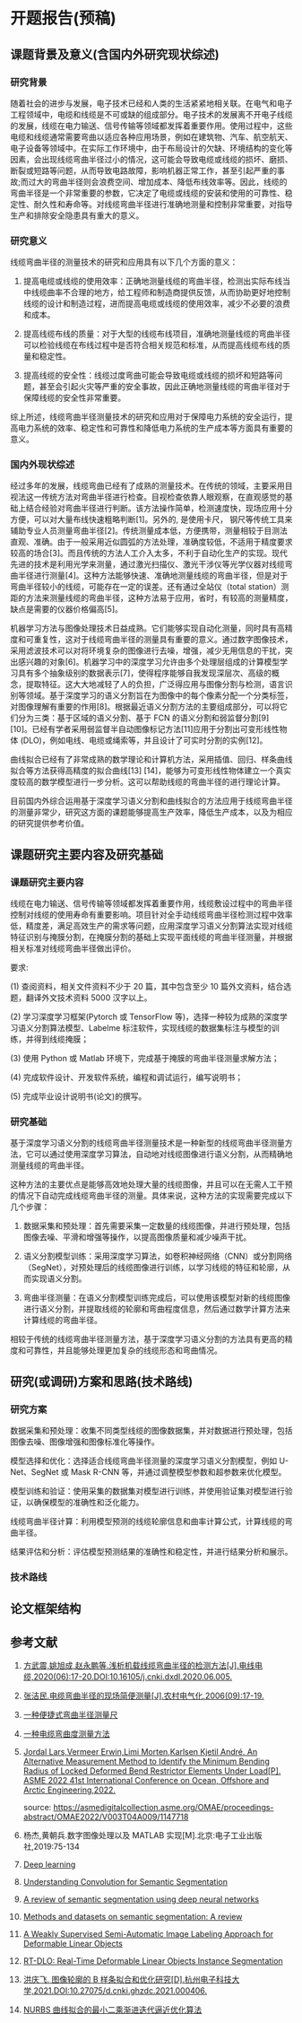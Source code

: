 # 开题报告(预稿)

## 课题背景及意义(含国内外研究现状综述)

### 研究背景

随着社会的进步与发展，电子技术已经和人类的生活紧紧地相关联。在电气和电子工程领域中，电缆和线缆是不可或缺的组成部分。电子技术的发展离不开电子线缆的发展，线缆在电力输送、信号传输等领域都发挥着重要作用。使用过程中，这些电缆和线缆通常需要弯曲以适应各种应用场景，例如在建筑物、汽车、航空航天、电子设备等领域中。在实际工作环境中，由于布局设计的欠缺、环境结构的变化等因素，会出现线缆弯曲半径过小的情况，这可能会导致电缆或线缆的损坏、磨损、断裂或短路等问题，从而导致电路故障，影响机器正常工作，甚至引起严重的事故;而过大的弯曲半径则会浪费空间、增加成本、降低布线效率等。因此，线缆的弯曲半径是一个非常重要的参数，它决定了电缆或线缆的安装和使用的可靠性、稳定性、耐久性和寿命等。对线缆弯曲半径进行准确地测量和控制非常重要，对指导生产和排除安全隐患具有重大的意义。

### 研究意义

线缆弯曲半径的测量技术的研究和应用具有以下几个方面的意义：

1. 提高电缆或线缆的使用效率：正确地测量线缆的弯曲半径，检测出实际布线当中线缆曲率不合理的地方，给工程师和制造商提供反馈，从而协助更好地控制线缆的设计和制造过程，进而提高电缆或线缆的使用效率，减少不必要的浪费和成本。

2. 提高线缆布线的质量：对于大型的线缆布线项目，准确地测量线缆的弯曲半径可以检验线缆在布线过程中是否符合相关规范和标准，从而提高线缆布线的质量和稳定性。

3. 提高线缆的安全性：线缆过度弯曲可能会导致电缆或线缆的损坏和短路等问题，甚至会引起火灾等严重的安全事故，因此正确地测量线缆的弯曲半径对于保障线缆的安全性非常重要。

综上所述，线缆弯曲半径测量技术的研究和应用对于保障电力系统的安全运行，提高电力系统的效率、稳定性和可靠性和降低电力系统的生产成本等方面具有重要的意义。

### 国内外现状综述

经过多年的发展，线缆弯曲已经有了成熟的测量技术。在传统的领域，主要采用目视法这一传统方法对弯曲半径进行检查。目视检查依靠人眼观察，在直观感觉的基础上结合经验对弯曲半径进行判断。该方法操作简单，检测速度快，现场应用十分方便，可以对大量布线快速粗略判断[1]。另外的, 是使用卡尺， 钢尺等传统工具来辅助专业人员测量弯曲半径[2]。传统测量成本低，方便携带，测量相较于目测法直观、准确。由于一般采用近似圆弧的方法处理，准确度较低，不适用于精度要求较高的场合[3]。而且传统的方法人工介入太多，不利于自动化生产的实现。现代先进的技术是利用光学来测量，通过激光扫描仪、激光干涉仪等光学仪器对线缆弯曲半径进行测量[4]。这种方法能够快速、准确地测量线缆的弯曲半径，但是对于弯曲半径较小的线缆，可能存在一定的误差。还有通过全站仪（total station）测距的方法来测量线缆的弯曲半径，这种方法易于应用，省时，有较高的测量精度，缺点是需要的仪器价格偏高[5]。

机器学习方法与图像处理技术日益成熟。它们能够实现自动化测量，同时具有高精度和可重复性，这对于线缆弯曲半径的测量具有重要的意义。通过数字图像技术，采用滤波技术可以对将环境复杂的图像进行去噪，增强，减少无用信息的干扰，突出感兴趣的对象[6]。机器学习中的深度学习允许由多个处理层组成的计算模型学习具有多个抽象级别的数据表示[7]，使得程序能够自我发现深层次、高级的概念，提取特征。这大大地减轻了人的负担，广泛得应用与图像分割与检测，语言识别等领域。基于深度学习的语义分割旨在为图像中的每个像素分配一个分类标签，对图像理解有重要的作用[8]。根据最近语义分割方法的主要组成部分，可以将它们分为三类：基于区域的语义分割、基于 FCN 的语义分割和弱监督分割[9] [10]。已经有学者采用弱监督半自动图像标记方法[11]应用于分割出可变形线性物体 (DLO)，例如电线、电缆或绳索等，并且设计了可实时分割的实例[12]。

曲线拟合已经有了非常成熟的数学理论和计算机方法，采用插值、回归、样条曲线拟合等方法获得高精度的拟合曲线[13] [14]，能够为可变形线性物体建立一个真实度较高的数学模型进行一步分析。这可以帮助线缆的弯曲半径的进行理论计算。

目前国内外综合运用基于深度学习语义分割和曲线拟合的方法应用于线缆弯曲半径的测量非常少，研究这方面的课题能够提高生产效率，降低生产成本，以及为相应的研究提供参考价值。

## 课题研究主要内容及研究基础

### 课题研究主要内容

线缆在电力输送、信号传输等领域都发挥着重要作用，线缆敷设过程中的弯曲半径控制对线缆的使用寿命有重要影响。项目针对全手动线缆弯曲半径检测过程中效率低，精度差，满足高效生产的需求等问题，应用深度学习语义分割算法实现对线缆特征识别与掩膜分割，在掩膜分割的基础上实现平面线缆的弯曲半径测量，并根据相关标准对线缆弯曲半径做出评价。

要求:

(1) 查阅资料，相关文件资料不少于 20 篇，其中包含至少 10 篇外文资料，结合选题，翻译外文技术资料 5000 汉字以上。

(2) 学习深度学习框架(Pytorch 或 TensorFlow 等)，选择一种较为成熟的深度学习语义分割算法模型、Labelme 标注软件，实现线缆的数据集标注与模型的训练，并得到线缆掩膜；

(3) 使用 Python 或 Matlab 环境下，完成基于掩膜的弯曲半径测量求解方法；

(4) 完成软件设计、开发软件系统，编程和调试运行，编写说明书；

(5) 完成毕业设计说明书(论文)的撰写。

### 研究基础

基于深度学习语义分割的线缆弯曲半径测量技术是一种新型的线缆弯曲半径测量方法，它可以通过使用深度学习算法，自动地对线缆图像进行语义分割，从而精确地测量线缆的弯曲半径。

这种方法的主要优点是能够高效地处理大量的线缆图像，并且可以在无需人工干预的情况下自动完成线缆弯曲半径的测量。具体来说，这种方法的实现需要完成以下几个步骤：

1. 数据采集和预处理：首先需要采集一定数量的线缆图像，并进行预处理，包括图像去噪、平滑和增强等操作，以提高图像质量和减少噪声干扰。

2. 语义分割模型训练：采用深度学习算法，如卷积神经网络（CNN）或分割网络（SegNet），对预处理后的线缆图像进行训练，以学习线缆的特征和轮廓，从而实现语义分割。

3. 弯曲半径测量：在语义分割模型训练完成后，可以使用该模型对新的线缆图像进行语义分割，并提取线缆的轮廓和弯曲程度信息，然后通过数学计算方法来计算线缆的弯曲半径。

相较于传统的线缆弯曲半径测量方法，基于深度学习语义分割的方法具有更高的精度和可靠性，并且能够处理更加复杂的线缆形态和弯曲情况。

## 研究(或调研)方案和思路(技术路线)

### 研究方案

数据采集和预处理：收集不同类型线缆的图像数据集，并对数据进行预处理，包括图像去噪、图像增强和图像标准化等操作。

模型选择和优化：选择适合线缆弯曲半径测量的深度学习语义分割模型，例如 U-Net、SegNet 或 Mask R-CNN 等，并通过调整模型参数和超参数来优化模型。

模型训练和验证：使用采集的数据集对模型进行训练，并使用验证集对模型进行验证，以确保模型的准确性和泛化能力。

线缆弯曲半径计算：利用模型预测的线缆轮廓信息和曲率计算公式，计算线缆的弯曲半径。

结果评估和分析：评估模型预测结果的准确性和稳定性，并进行结果分析和展示。

### 技术路线

[](frame.md ":include :type=markdown")

## 论文框架结构

[](content.md ":include :type=code markmap")

## 参考文献

1. [方武震,姚旭成,赵永鹏等.浅析机载线缆弯曲半径的检测方法[J].电线电缆,2020(06):17-20.DOI:10.16105/j.cnki.dxdl.2020.06.005.](https://kns.cnki.net/kcms2/article/abstract?v=3uoqIhG8C44YLTlOAiTRKibYlV5Vjs7iy_Rpms2pqwbFRRUtoUImHae6S-T5nTIPVZiaD1CMzRQGrCvSgz-A4IVZQmB4vThs&uniplatform=NZKPT&src=copy)

2. [张洁民.电缆弯曲半径的现场简便测量[J].农村电气化,2006(09):17-19.](https://kns.cnki.net/kcms2/article/abstract?v=ZUUpU2TibaLyVMH5RPg3BEh_b42Ky5gDigEJZUunWRpnuhkJLZI8p9tUPPQU1juXT21H2Vyjxx1MZ4Lt5Z9_BwpQDXXTnsVvlTdBzAZebJc=&uniplatform=NZKPT&language=CHS)

3. [一种便捷式弯曲半径测量尺](https://patents.google.com/patent/CN205209412U/zh)

4. [一种电缆弯曲度测量方法](https://patents.google.com/patent/CN105180832A/zh)

5. [Jordal Lars,Vermeer Erwin,Limi Morten,Karlsen Kjetil André. An Alternative Measurement Method to Identify the Minimum Bending Radius of Locked Deformed Bend Restrictor Elements Under Load[P]. ASME 2022 41st International Conference on Ocean, Offshore and Arctic Engineering,2022.](https://kns.cnki.net/kns8/defaultresult/index)

   source: https://asmedigitalcollection.asme.org/OMAE/proceedings-abstract/OMAE2022/V003T04A009/1147718

6. 杨杰,黄朝兵.数字图像处理以及 MATLAB 实现[M].北京:电子工业出版社,2019:75-134

7. [Deep learning](https://www.nature.com/articles/nature14539)

8. [Understanding Convolution for Semantic Segmentation](https://ieeexplore.ieee.org/abstract/document/8354267)

9. [A review of semantic segmentation using deep neural networks](https://link.springer.com/article/10.1007/s13735-017-0141-z)

10. [Methods and datasets on semantic segmentation: A review](https://www.sciencedirect.com/science/article/pii/S0925231218304077)

11. [A Weakly Supervised Semi-Automatic Image Labeling Approach for Deformable Linear Objects](https://ieeexplore.ieee.org/abstract/document/10008018)

12. [RT-DLO: Real-Time Deformable Linear Objects Instance Segmentation](https://ieeexplore.ieee.org/abstract/document/10045806)

13. [洪庆飞. 图像轮廓的 B 样条拟合和优化研究[D].杭州电子科技大学,2021.DOI:10.27075/d.cnki.ghzdc.2021.000406.](https://kns.cnki.net/kcms2/article/abstract?v=3uoqIhG8C475KOm_zrgu4lQARvep2SAkueNJRSNVX-zc5TVHKmDNkhedsxFjM4AUoeXjoYvCV5WpR44fdJYGqz-bguuUIeCL&uniplatform=NZKPT)

14. [NURBS 曲线拟合的最小二乘渐进迭代逼近优化算法](https://kns.cnki.net/kcms2/article/abstract?v=ZUUpU2TibaI8Kag__XNqG-acoYi6a2nynjftp5iePU_BCv9KpZp8P5JVThKt86tZglAli7NMY1O5RGLdeNOhkyCpeDyfZmKc1S8Q9PXV1yk=&uniplatform=NZKPT&language=CHS)
